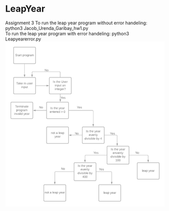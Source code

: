 # LeapYear
 Assignment 3
 To run the leap year program without error handeling: python3 Jacob_Urenda_Garibay_hw1.py <br/>
 To run the leap year program with error handeling: python3 Leapyearerror.py <br/>
![Image description](https://github.com/urendagj/LeapYear/blob/main/Leap%20year%20diagram%20error%20handeling.png)
